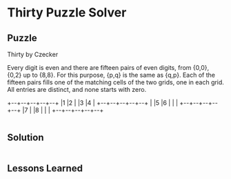 # Thirty Puzzle Solver

## Puzzle

Thirty  by Czecker

Every digit is even and there are fifteen pairs of even digits, from {0,0}, {0,2} up to {8,8}.  For this purpose, {p,q} is the same as {q,p}.  Each of the fifteen pairs fills one of the matching cells of the two grids, one in each grid.  All entries are distinct, and none starts with zero.

+--+--+--+--+--+
|1 |2 |  |3 |4 |
+--+--+--+--+--+
|  |5 |6 |  |  |
+--+--+--+--+--+
|7 |  |8 |  |  |
+--+--+--+--+--+

```

```

## Solution

```
```

## Lessons Learned

